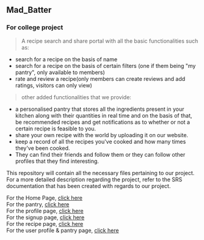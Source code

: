 ## Mad_Batter
### For college project
>A recipe search and share portal with all the basic functionalities such as:
- search for a recipe on the basis of name
- search for a recipe on the basis of certain filters (one if them being "my pantry", only available to members)
- rate and review a recipe(only members can create reviews and add ratings, visitors can only view)

>other added functionalities that we provide:
- a personalised pantry that stores all the ingredients present in your kitchen along with their quantities in real time and on the basis of that, be recommended recipes and get notifications as to whether or not a certain recipe is feasible to you.
- share your own recipe with the world by uploading it on our website.
- keep a record of all the recipes you've cooked and how many times they've been cooked.
- They can find their friends and follow them or they can follow other profiles that they find interesting.

This repository will contain all the necessary files pertaining to our project.</br>
For a more detailed description regarding the project, refer to the SRS documentation that has been created with regards to our project. 

For the Home Page, [click here](https://diggy-19.github.io/Mad_Batter/home_page) <br>
For the pantry, [click here](https://diggy-19.github.io/Mad_Batter/pantry) <br>
For the profile page, [click here](https://diggy-19.github.io/Mad_Batter/profile) <br>
For the signup page, [click here](https://diggy-19.github.io/Mad_Batter/signup) <br>
For the recipe page, [click here](https://diggy-19.github.io/Mad_Batter/RecipePage) <br>
For the user profile & pantry page, [click here](https://diggy-19.github.io/Mad_Batter/UserProfile) <br>


